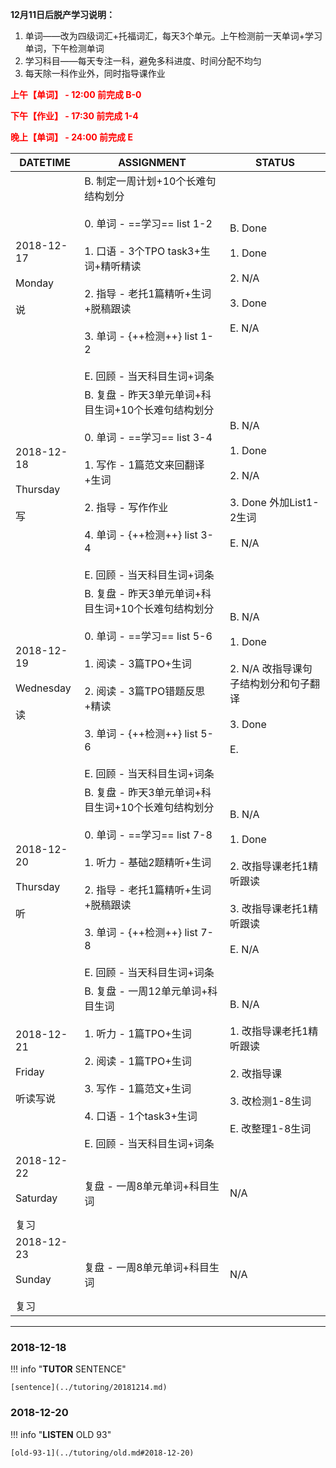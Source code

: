 **12月11日后脱产学习说明：**

1. 单词——改为四级词汇+托福词汇，每天3个单元。上午检测前一天单词+学习单词，下午检测单词
2. 学习科目——每天专注一科，避免多科进度、时间分配不均匀
3. 每天除一科作业外，同时指导课作业

**<font color='red'>上午【单词】 - 12:00 前完成 B-0</font>**

**<font color='red'>下午【作业】 - 17:30 前完成 1-4</font>**

**<font color='red'>晚上【单词】 - 24:00 前完成 E</font>**

DATETIME |  ASSIGNMENT | STATUS
------------ | ------------- | -------------
2018-12-17 <br><br> Monday <br><br>说 | B. 制定一周计划+10个长难句结构划分<br><br>0. 单词 - ==学习== list 1-2<br><br>1. 口语 - 3个TPO task3+生词+精听精读<br><br>2. 指导 - 老托1篇精听+生词+脱稿跟读<br><br>3. 单词 - {++检测++} list 1-2<br><br>E. 回顾 - 当天科目生词+词条 | B. Done<br><br>1. Done<br><br>2. N/A<br><br>3. Done<br><br>E. N/A
2018-12-18 <br><br> Thursday <br><br>写 | B. 复盘 - 昨天3单元单词+科目生词+10个长难句结构划分<br><br>0. 单词 - ==学习== list 3-4<br><br>1. 写作 - 1篇范文来回翻译+生词<br><br> 2. 指导 - 写作作业 <br><br>4. 单词 - {++检测++} list 3-4<br><br>E. 回顾 - 当天科目生词+词条  | B. N/A<br><br>1. Done<br><br>2. N/A<br><br>3. Done 外加List1-2生词<br><br>E. N/A
2018-12-19 <br><br> Wednesday <br><br>读 | B. 复盘 - 昨天3单元单词+科目生词+10个长难句结构划分<br><br>0. 单词 - ==学习== list 5-6<br><br>1. 阅读 - 3篇TPO+生词<br><br>2. 阅读 - 3篇TPO错题反思+精读<br><br>3. 单词 - {++检测++} list 5-6<br><br>E. 回顾 - 当天科目生词+词条 | B. N/A<br><br>1. Done<br><br>2. N/A 改指导课句子结构划分和句子翻译<br><br>3. Done<br><br>E.
2018-12-20 <br><br> Thursday <br><br>听 | B. 复盘 - 昨天3单元单词+科目生词+10个长难句结构划分<br><br>0. 单词 - ==学习== list 7-8<br><br>1. 听力 - 基础2题精听+生词<br><br>2. 指导 - 老托1篇精听+生词+脱稿跟读 <br><br>3. 单词 - {++检测++} list 7-8<br><br>E. 回顾 - 当天科目生词+词条 | B. N/A<br><br>1. Done <br><br>2. 改指导课老托1精听跟读<br><br>3. 改指导课老托1精听跟读<br><br>E. N/A
2018-12-21 <br><br> Friday  <br><br>听读写说  | B. 复盘 - 一周12单元单词+科目生词<br><br>1. 听力 - 1篇TPO+生词<br><br> 2. 阅读 - 1篇TPO+生词<br><br>3. 写作 - 1篇范文+生词 <br><br>4. 口语 - 1个task3+生词<br><br>E. 回顾 - 当天科目生词+词条 | B. N/A<br><br>1. 改指导课老托1精听跟读<br><br>2. 改指导课 <br><br>3. 改检测1-8生词<br><br>E. 改整理1-8生词
2018-12-22 <br><br> Saturday <br><br>复习 | 复盘 - 一周8单元单词+科目生词 | N/A
2018-12-23 <br><br> Sunday <br><br>复习 | 复盘 - 一周8单元单词+科目生词 | N/A


----

### 2018-12-18

!!! info "**TUTOR** SENTENCE"
    
    [sentence](../tutoring/20181214.md)
    
### 2018-12-20

!!! info "**LISTEN** OLD 93"
    
    [old-93-1](../tutoring/old.md#2018-12-20)
    